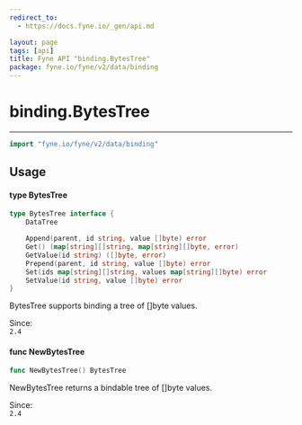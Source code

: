 ```yaml
---
redirect_to:
  - https://docs.fyne.io/_gen/api.md

layout: page
tags: [api]
title: Fyne API "binding.BytesTree"
package: fyne.io/fyne/v2/data/binding
---
```

# binding.BytesTree
---
```go
import "fyne.io/fyne/v2/data/binding"
```

## Usage

#### type BytesTree

```go
type BytesTree interface {
	DataTree

	Append(parent, id string, value []byte) error
	Get() (map[string][]string, map[string][]byte, error)
	GetValue(id string) ([]byte, error)
	Prepend(parent, id string, value []byte) error
	Set(ids map[string][]string, values map[string][]byte) error
	SetValue(id string, value []byte) error
}
```

BytesTree supports binding a tree of []byte values.


<div class="since">Since: <code>
2.4</code></div>

#### func  NewBytesTree

```go
func NewBytesTree() BytesTree
```
NewBytesTree returns a bindable tree of []byte values.


<div class="since">Since: <code>
2.4</code></div>
